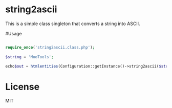 # string2ascii

This is a simple class singleton that converts a string into ASCII.

#Usage

```php

require_once('string2ascii.class.php');
 
$string = 'MooTools';

echo$out = htmlentities(Configuration::getInstance()->string2ascii($string));
```

# License

MIT
